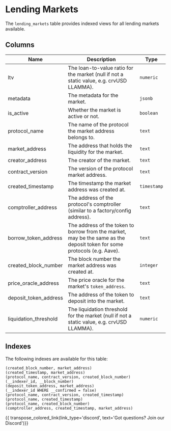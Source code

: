 # Lending Markets

The `lending_markets` table provides indexed views for all lending markets available.

## Columns
| Name                | Description                                                                 | Type        |
| --------- | --------- | --------------------------------------------------------------------------- |
| ltv | The loan-to-value ratio for the market (null if not a static value, e.g. crvUSD LLAMMA). | `numeric` |
| metadata | The metadata for the market. | `jsonb` |
| is_active | Whether the market is active or not. | `boolean` |
| protocol_name | The name of the protocol the market address belongs to. | `text` |
| market_address | The address that holds the liquidity for the market. | `text` |
| creator_address | The creator of the market. | `text` |
| contract_version | The version of the protocol market address. | `text` |
| created_timestamp | The timestamp the market address was created at. | `timestamp` |
| comptroller_address | The address of the protocol's comptroller (similar to a factory/config address). | `text` |
| borrow_token_address | The address of the token to borrow from the market, may be the same as the deposit token for some protocols (e.g. Aave). | `text` |
| created_block_number | The block number the market address was created at. | `integer` |
| price_oracle_address | The price oracle for the market's `token_address`. | `text` |
| deposit_token_address | The address of the token to deposit into the market. | `text` |
| liquidation_threshold | The liquidation threshold for the market (null if not a static value, e.g. crvUSD LLAMMA). | `numeric` |

## Indexes
The following indexes are available for this table:

```
(created_block_number, market_address)
(created_timestamp, market_address)
(protocol_name, contract_version, created_block_number)
(__indexer_id, __block_number)
(deposit_token_address, market_address)
(__indexer_id WHERE __confirmed = false)
(protocol_name, contract_version, created_timestamp)
(protocol_name, created_timestamp)
(protocol_name, created_block_number)
(comptroller_address, created_timestamp, market_address)
```

{{ transpose_colored_link(link_type='discord', text='Got questions?  Join our Discord')}}